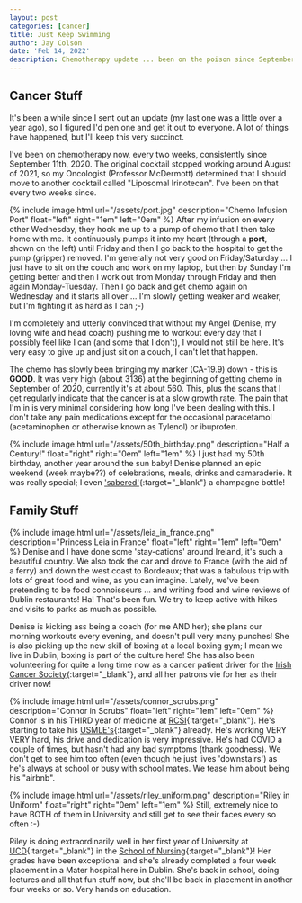 ```yaml
---
layout: post
categories: [cancer]
title: Just Keep Swimming
author: Jay Colson
date: 'Feb 14, 2022'
description: Chemotherapy update ... been on the poison since September 11th, 2020
---
```

## Cancer Stuff

It's been a while since I sent out an update (my last one was a little over a year ago), so I figured I'd pen one and get it out to everyone.  A lot of things have happened, but I'll keep this very succinct.

I've been on chemotherapy now, every two weeks, consistently since September 11th, 2020.  The original cocktail stopped working around August of 2021, so my Oncologist (Professor McDermott) determined that I should move to another cocktail called "Liposomal Irinotecan".  I've been on that every two weeks since.

{% include image.html url="/assets/port.jpg" description="Chemo Infusion Port" float="left" right="1em" left="0em" %}
After my infusion on every other Wednesday, they hook me up to a pump of chemo that I then take home with me.  It continuously pumps it into my heart (through a **port**, shown on the left) until Friday and then I go back to the hospital to get the pump (gripper) removed.  I'm generally not very good on Friday/Saturday ... I just have to sit on the couch and work on my laptop, but then by Sunday I'm getting better and then I work out from Monday through Friday and then again Monday-Tuesday.  Then I go back and get chemo again on Wednesday and it starts all over ...  I'm slowly getting weaker and weaker, but I'm fighting it as hard as I can ;-)

I'm completely and utterly convinced that without my Angel (Denise, my loving wife and head coach) pushing me to workout every day that I possibly feel like I can (and some that I don't), I would not still be here.  It's very easy to give up and just sit on a couch, I can't let that happen.

The chemo has slowly been bringing my marker (CA-19.9) down - this is **GOOD**.  It was very high (about 3136) at the beginning of getting chemo in September of 2020, currently it's at about 560.  This, plus the scans that I get regularly indicate that the cancer is at a slow growth rate.  The pain that I'm in is very minimal considering how long I've been dealing with this.  I don't take any pain medications except for the occasional paracetamol (acetaminophen or otherwise known as Tylenol) or ibuprofen.

{% include image.html url="/assets/50th_birthday.png" description="Half a Century!" float="right" right="0em" left="1em" %}
I just had my 50th birthday, another year around the sun baby!  Denise planned an epic weekend (week maybe??) of celebrations, meals, drinks and camaraderie.  It was really special; I even ['sabered'](https://en.wikipedia.org/wiki/Sabrage){:target="_blank"} a champagne bottle!

## Family Stuff

{% include image.html url="/assets/leia_in_france.png" description="Princess Leia in France" float="left" right="1em" left="0em" %}
Denise and I have done some 'stay-cations' around Ireland, it's such a beautiful country.  We also took the car and drove to France (with the aid of a ferry) and down the west coast to Bordeaux; that was a fabulous trip with lots of great food and wine, as you can imagine.  Lately, we've been pretending to be food connoisseurs ... and writing food and wine reviews of Dublin restaurants!  Ha!  That's been fun.  We try to keep active with hikes and visits to parks as much as possible.

Denise is kicking ass being a coach (for me AND her); she plans our morning workouts every evening, and doesn't pull very many punches!  She is also picking up the new skill of boxing at a local boxing gym; I mean we live in Dublin, boxing is part of the culture here!  She has also been volunteering for quite a long time now as a cancer patient driver for the [Irish Cancer Society](https://www.cancer.ie/){:target="_blank"}, and all her patrons vie for her as their driver now!  

{% include image.html url="/assets/connor_scrubs.png" description="Connor in Scrubs" float="left" right="1em" left="0em" %}
Connor is in his THIRD year of medicine at [RCSI](https://www.rcsi.com/){:target="_blank"}.  He's starting to take his [USMLE's](https://www.usmle.org){:target="_blank"} already.  He's working VERY VERY hard, his drive and dedication is very impressive.  He's had COVID a couple of times, but hasn't had any bad symptoms (thank goodness).  We don't get to see him too often (even though he just lives 'downstairs') as he's always at school or busy with school mates.  We tease him about being his "airbnb".

{% include image.html url="/assets/riley_uniform.png" description="Riley in Uniform" float="right" right="0em" left="1em" %}
Still, extremely nice to have BOTH of them in University and still get to see their faces every so often :-)

Riley is doing extraordinarily well in her first year of University at [UCD](https://www.ucd.ie/){:target="_blank"} in the [School of Nursing](https://www.nmhs.ucd.ie/){:target="_blank"}!  Her grades have been exceptional and she's already completed a four week placement in a Mater hospital here in Dublin.  She's back in school, doing lectures and all that fun stuff now, but she'll be back in placement in another four weeks or so.  Very hands on education.
